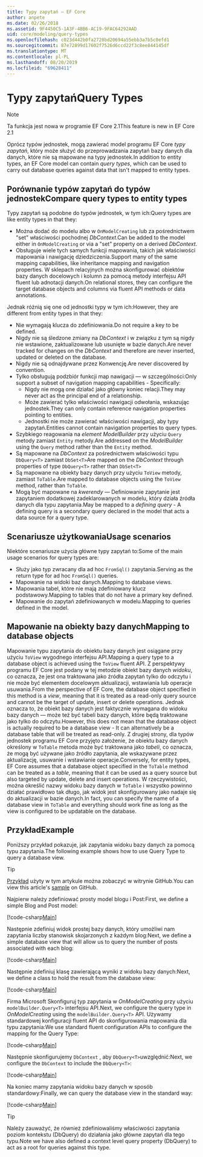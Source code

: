 ```yaml
---
title: Typy zapytań — EF Core
author: anpete
ms.date: 02/26/2018
ms.assetid: 9F4450C5-1A3F-4BB6-AC19-9FAC64292AAD
uid: core/modeling/query-types
ms.openlocfilehash: c023d442b0fa2728bd20694a55ebb3a7b5c0efd1
ms.sourcegitcommit: 87e72899d17602f7526d6ccd22f3c8ee844145df
ms.translationtype: MT
ms.contentlocale: pl-PL
ms.lasthandoff: 08/20/2019
ms.locfileid: "69628411"
---
```

# <a name="query-types"></a><span data-ttu-id="6f608-102">Typy zapytań</span><span class="sxs-lookup"><span data-stu-id="6f608-102">Query Types</span></span>
> [!NOTE]
> <span data-ttu-id="6f608-103">Ta funkcja jest nowa w programie EF Core 2.1</span><span class="sxs-lookup"><span data-stu-id="6f608-103">This feature is new in EF Core 2.1</span></span>

<span data-ttu-id="6f608-104">Oprócz typów jednostek, mogą zawierać model programu EF Core _typy zapytań_, który może służyć do przeprowadzania zapytań bazy danych dla danych, które nie są mapowane na typy jednostek.</span><span class="sxs-lookup"><span data-stu-id="6f608-104">In addition to entity types, an EF Core model can contain _query types_, which can be used to carry out database queries against data that isn't mapped to entity types.</span></span>

## <a name="compare-query-types-to-entity-types"></a><span data-ttu-id="6f608-105">Porównanie typów zapytań do typów jednostek</span><span class="sxs-lookup"><span data-stu-id="6f608-105">Compare query types to entity types</span></span>

<span data-ttu-id="6f608-106">Typy zapytań są podobne do typów jednostek, w tym ich:</span><span class="sxs-lookup"><span data-stu-id="6f608-106">Query types are like entity types in that they:</span></span>

- <span data-ttu-id="6f608-107">Można dodać do modelu albo w `OnModelCreating` lub za pośrednictwem "set" właściwości pochodnej _DbContext_.</span><span class="sxs-lookup"><span data-stu-id="6f608-107">Can be added to the model either in `OnModelCreating` or via a "set" property on a derived _DbContext_.</span></span>
- <span data-ttu-id="6f608-108">Obsługuje wiele tych samych funkcji mapowania, takich jak właściwości mapowania i nawigację dziedziczenia.</span><span class="sxs-lookup"><span data-stu-id="6f608-108">Support many of the same mapping capabilities, like inheritance mapping and navigation properties.</span></span> <span data-ttu-id="6f608-109">W sklepach relacyjnych można skonfigurować obiektów bazy danych docelowych i kolumn za pomocą metody interfejsu API fluent lub adnotacji danych.</span><span class="sxs-lookup"><span data-stu-id="6f608-109">On relational stores, they can configure the target database objects and columns via fluent API methods or data annotations.</span></span>

<span data-ttu-id="6f608-110">Jednak różnią się one od jednostki typy w tym ich:</span><span class="sxs-lookup"><span data-stu-id="6f608-110">However, they are different from entity types in that they:</span></span>

- <span data-ttu-id="6f608-111">Nie wymagają klucza do zdefiniowania.</span><span class="sxs-lookup"><span data-stu-id="6f608-111">Do not require a key to be defined.</span></span>
- <span data-ttu-id="6f608-112">Nigdy nie są śledzone zmiany na _DbContext_ i w związku z tym są nigdy nie wstawione, zaktualizowane lub usunięte w bazie danych.</span><span class="sxs-lookup"><span data-stu-id="6f608-112">Are never tracked for changes on the _DbContext_ and therefore are never inserted, updated or deleted on the database.</span></span>
- <span data-ttu-id="6f608-113">Nigdy nie są odnajdywane przez Konwencję.</span><span class="sxs-lookup"><span data-stu-id="6f608-113">Are never discovered by convention.</span></span>
- <span data-ttu-id="6f608-114">Tylko obsługują podzbiór funkcji map nawigacji — w szczególności:</span><span class="sxs-lookup"><span data-stu-id="6f608-114">Only support a subset of navigation mapping capabilities - Specifically:</span></span>
  - <span data-ttu-id="6f608-115">Nigdy nie mogą one działać jako główny koniec relacji.</span><span class="sxs-lookup"><span data-stu-id="6f608-115">They may never act as the principal end of a relationship.</span></span>
  - <span data-ttu-id="6f608-116">Może zawierać tylko właściwości nawigacji odwołania, wskazując jednostek.</span><span class="sxs-lookup"><span data-stu-id="6f608-116">They can only contain reference navigation properties pointing to entities.</span></span>
  - <span data-ttu-id="6f608-117">Jednostki nie może zawierać właściwości nawigacji, aby typy zapytań.</span><span class="sxs-lookup"><span data-stu-id="6f608-117">Entities cannot contain navigation properties to query types.</span></span>
- <span data-ttu-id="6f608-118">Szybkiego reagowania na _element ModelBuilder_ przy użyciu `Query` metody zamiast `Entity` metody.</span><span class="sxs-lookup"><span data-stu-id="6f608-118">Are addressed on the _ModelBuilder_ using the `Query` method rather than the `Entity` method.</span></span>
- <span data-ttu-id="6f608-119">Są mapowane na _DbContext_ za pośrednictwem właściwości typu `DbQuery<T>` zamiast `DbSet<T>`</span><span class="sxs-lookup"><span data-stu-id="6f608-119">Are mapped on the _DbContext_ through properties of type `DbQuery<T>` rather than `DbSet<T>`</span></span>
- <span data-ttu-id="6f608-120">Są mapowane na obiekty bazy danych przy użyciu `ToView` metody, zamiast `ToTable`.</span><span class="sxs-lookup"><span data-stu-id="6f608-120">Are mapped to database objects using the `ToView` method, rather than `ToTable`.</span></span>
- <span data-ttu-id="6f608-121">Mogą być mapowane na _kwerendy_ — Definiowanie zapytanie jest zapytaniem dodatkowej zadeklarowanych w modelu, który działa źródła danych dla typu zapytania.</span><span class="sxs-lookup"><span data-stu-id="6f608-121">May be mapped to a _defining query_ - A defining query is a secondary query declared in the model that acts a data source for a query type.</span></span>

## <a name="usage-scenarios"></a><span data-ttu-id="6f608-122">Scenariusze użytkowania</span><span class="sxs-lookup"><span data-stu-id="6f608-122">Usage scenarios</span></span>

<span data-ttu-id="6f608-123">Niektóre scenariusze użycia główne typy zapytań to:</span><span class="sxs-lookup"><span data-stu-id="6f608-123">Some of the main usage scenarios for query types are:</span></span>

- <span data-ttu-id="6f608-124">Służy jako typ zwracany dla ad hoc `FromSql()` zapytania.</span><span class="sxs-lookup"><span data-stu-id="6f608-124">Serving as the return type for ad hoc `FromSql()` queries.</span></span>
- <span data-ttu-id="6f608-125">Mapowanie na widoki baz danych.</span><span class="sxs-lookup"><span data-stu-id="6f608-125">Mapping to database views.</span></span>
- <span data-ttu-id="6f608-126">Mapowania tabel, które nie mają zdefiniowany klucz podstawowy.</span><span class="sxs-lookup"><span data-stu-id="6f608-126">Mapping to tables that do not have a primary key defined.</span></span>
- <span data-ttu-id="6f608-127">Mapowanie do zapytań zdefiniowanych w modelu.</span><span class="sxs-lookup"><span data-stu-id="6f608-127">Mapping to queries defined in the model.</span></span>

## <a name="mapping-to-database-objects"></a><span data-ttu-id="6f608-128">Mapowanie na obiekty bazy danych</span><span class="sxs-lookup"><span data-stu-id="6f608-128">Mapping to database objects</span></span>

<span data-ttu-id="6f608-129">Mapowanie typu zapytania do obiektu bazy danych jest osiągane przy użyciu `ToView` wygodnego interfejsu API.</span><span class="sxs-lookup"><span data-stu-id="6f608-129">Mapping a query type to a database object is achieved using the `ToView` fluent API.</span></span> <span data-ttu-id="6f608-130">Z perspektywy programu EF Core jest podany w tej metodzie obiekt bazy danych _widoku_, co oznacza, że jest ona traktowana jako źródła zapytań tylko do odczytu i nie może być elementem docelowym aktualizacji, wstawiania lub operacje usuwania.</span><span class="sxs-lookup"><span data-stu-id="6f608-130">From the perspective of EF Core, the database object specified in this method is a _view_, meaning that it is treated as a read-only query source and cannot be the target of update, insert or delete operations.</span></span> <span data-ttu-id="6f608-131">Jednak oznacza to, że obiekt bazy danych jest faktycznie wymagana do widoku bazy danych — może też być tabeli bazy danych, które będą traktowane jako tylko do odczytu.</span><span class="sxs-lookup"><span data-stu-id="6f608-131">However, this does not mean that the database object is actually required to be a database view - It can alternatively be a database table that will be treated as read-only.</span></span> <span data-ttu-id="6f608-132">Z drugiej strony, dla typów jednostek programu EF Core przyjęto założenie, że obiektu bazy danych określony w `ToTable` metoda może być traktowana jako _tabeli_, co oznacza, że mogą być używane jako źródło zapytania, ale wskazywane przez aktualizację, usuwanie i wstawianie operacje.</span><span class="sxs-lookup"><span data-stu-id="6f608-132">Conversely, for entity types, EF Core assumes that a database object specified in the `ToTable` method can be treated as a _table_, meaning that it can be used as a query source but also targeted by update, delete and insert operations.</span></span> <span data-ttu-id="6f608-133">W rzeczywistości, można określić nazwy widoku bazy danych w `ToTable` i wszystko powinno działać prawidłowo tak długo, jak widok jest skonfigurowany jako nadaje się do aktualizacji w bazie danych.</span><span class="sxs-lookup"><span data-stu-id="6f608-133">In fact, you can specify the name of a database view in `ToTable` and everything should work fine as long as the view is configured to be updatable on the database.</span></span>

## <a name="example"></a><span data-ttu-id="6f608-134">Przykład</span><span class="sxs-lookup"><span data-stu-id="6f608-134">Example</span></span>

<span data-ttu-id="6f608-135">Poniższy przykład pokazuje, jak zapytania widoku bazy danych za pomocą typu zapytania.</span><span class="sxs-lookup"><span data-stu-id="6f608-135">The following example shows how to use Query Type to query a database view.</span></span>

> [!TIP]
> <span data-ttu-id="6f608-136">[Przykład](https://github.com/aspnet/EntityFramework.Docs/tree/master/samples/core/QueryTypes) użyty w tym artykule można zobaczyć w witrynie GitHub.</span><span class="sxs-lookup"><span data-stu-id="6f608-136">You can view this article's [sample](https://github.com/aspnet/EntityFramework.Docs/tree/master/samples/core/QueryTypes) on GitHub.</span></span>

<span data-ttu-id="6f608-137">Najpierw należy zdefiniować prosty model blogu i Post:</span><span class="sxs-lookup"><span data-stu-id="6f608-137">First, we define a simple Blog and Post model:</span></span>

[!code-csharp[Main](../../../samples/core/QueryTypes/Program.cs#Entities)]

<span data-ttu-id="6f608-138">Następnie zdefiniuj widok prostej bazy danych, który umożliwi nam zapytania liczby stanowisk skojarzonych z każdym blog:</span><span class="sxs-lookup"><span data-stu-id="6f608-138">Next, we define a simple database view that will allow us to query the number of posts associated with each blog:</span></span>

[!code-csharp[Main](../../../samples/core/QueryTypes/Program.cs#View)]

<span data-ttu-id="6f608-139">Następnie zdefiniuj klasę zawierającą wyniki z widoku bazy danych:</span><span class="sxs-lookup"><span data-stu-id="6f608-139">Next, we define a class to hold the result from the database view:</span></span>

[!code-csharp[Main](../../../samples/core/QueryTypes/Program.cs#QueryType)]

<span data-ttu-id="6f608-140">Firma Microsoft Skonfiguruj typ zapytania w _OnModelCreating_ przy użyciu `modelBuilder.Query<T>` interfejsu API.</span><span class="sxs-lookup"><span data-stu-id="6f608-140">Next, we configure the query type in _OnModelCreating_ using the `modelBuilder.Query<T>` API.</span></span>
<span data-ttu-id="6f608-141">Używamy standardowej konfiguracji fluent API do skonfigurowania mapowania dla typu zapytania:</span><span class="sxs-lookup"><span data-stu-id="6f608-141">We use standard fluent configuration APIs to configure the mapping for the Query Type:</span></span>

[!code-csharp[Main](../../../samples/core/QueryTypes/Program.cs#Configuration)]

<span data-ttu-id="6f608-142">Następnie skonfigurujemy `DbContext` , aby `DbQuery<T>`uwzględnić:</span><span class="sxs-lookup"><span data-stu-id="6f608-142">Next, we configure the `DbContext` to include the `DbQuery<T>`:</span></span>

[!code-csharp[Main](../../../samples/core/QueryTypes/Program.cs#DbQuery)]

<span data-ttu-id="6f608-143">Na koniec mamy zapytania widoku bazy danych w sposób standardowy:</span><span class="sxs-lookup"><span data-stu-id="6f608-143">Finally, we can query the database view in the standard way:</span></span>

[!code-csharp[Main](../../../samples/core/QueryTypes/Program.cs#Query)]

> [!TIP]
> <span data-ttu-id="6f608-144">Należy zauważyć, że również zdefiniowaliśmy właściwości zapytania poziom kontekstu (DbQuery) do działania jako główne zapytań dla tego typu.</span><span class="sxs-lookup"><span data-stu-id="6f608-144">Note we have also defined a context level query property (DbQuery) to act as a root for queries against this type.</span></span>

